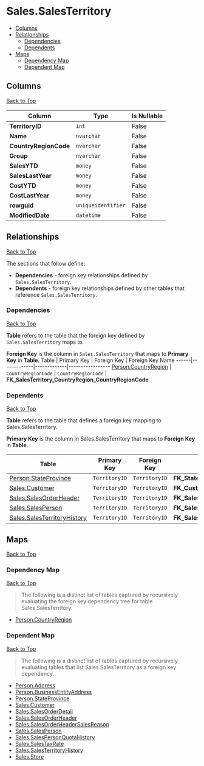 # Sales.SalesTerritory

* [Columns](#columns)
* [Relationships](#relationships)
    * [Dependencies](#dependencies)
    * [Dependents](#dependents)
* [Maps](#maps)
    * [Dependency Map](#dependency-map)
    * [Dependent Map](#dependent-map)

## Columns
[Back to Top](#salessalesterritory)

Column | Type | Is Nullable
-------|------|------------
**TerritoryID** | `int` | False
**Name** | `nvarchar` | False
**CountryRegionCode** | `nvarchar` | False
**Group** | `nvarchar` | False
**SalesYTD** | `money` | False
**SalesLastYear** | `money` | False
**CostYTD** | `money` | False
**CostLastYear** | `money` | False
**rowguid** | `uniqueidentifier` | False
**ModifiedDate** | `datetime` | False

## Relationships
[Back to Top](#salessalesterritory)


The sections that follow define:
* **Dependencies** - foreign key relationships defined by `Sales.SalesTerritory`.
* **Dependents** - foreign key relationships defined by other tables that reference `Sales.SalesTerritory`.

### Dependencies
[Back to Top](#salessalesterritory)


**Table** refers to the table that the foreign key defined by `Sales.SalesTerritory` maps to.

**Foreign Key** is the column in `Sales.SalesTerritory` that maps to **Primary Key** in **Table**.
Table | Primary Key | Foreign Key | Foreign Key Name
------|-------------|-------------|-----------------
[Person.CountryRegion](../Person/CountryRegion.md) | `CountryRegionCode` | `CountryRegionCode` | **FK_SalesTerritory_CountryRegion_CountryRegionCode**

### Dependents
[Back to Top](#salessalesterritory)

**Table** refers to the table that defines a foreign key mapping to Sales.SalesTerritory.

**Primary Key** is the column in Sales.SalesTerritory that maps to **Foreign Key** in **Table**.

Table | Primary Key | Foreign Key | Foreign Key Name
------|-------------|-------------|-----------------
[Person.StateProvince](../Person/StateProvince.md) | `TerritoryID` | `TerritoryID` | **FK_StateProvince_SalesTerritory_TerritoryID**
[Sales.Customer](./Customer.md) | `TerritoryID` | `TerritoryID` | **FK_Customer_SalesTerritory_TerritoryID**
[Sales.SalesOrderHeader](./SalesOrderHeader.md) | `TerritoryID` | `TerritoryID` | **FK_SalesOrderHeader_SalesTerritory_TerritoryID**
[Sales.SalesPerson](./SalesPerson.md) | `TerritoryID` | `TerritoryID` | **FK_SalesPerson_SalesTerritory_TerritoryID**
[Sales.SalesTerritoryHistory](./SalesTerritoryHistory.md) | `TerritoryID` | `TerritoryID` | **FK_SalesTerritoryHistory_SalesTerritory_TerritoryID**

## Maps
[Back to Top](#salessalesterritory)

### Dependency Map
[Back to Top](#salessalesterritory)

> The following is a distinct list of tables captured by recursively evaluating the foreign key dependency tree for table Sales.SalesTerritory.

* [Person.CountryRegion](../Person/CountryRegion.md)

### Dependent Map
[Back to Top](#salessalesterritory)

> The following is a distinct list of tables captured by recursively evaluating tables that list Sales.SalesTerritory as a foreign key dependency.

* [Person.Address](../Person/Address.md)
* [Person.BusinessEntityAddress](../Person/BusinessEntityAddress.md)
* [Person.StateProvince](../Person/StateProvince.md)
* [Sales.Customer](./Customer.md)
* [Sales.SalesOrderDetail](./SalesOrderDetail.md)
* [Sales.SalesOrderHeader](./SalesOrderHeader.md)
* [Sales.SalesOrderHeaderSalesReason](./SalesOrderHeaderSalesReason.md)
* [Sales.SalesPerson](./SalesPerson.md)
* [Sales.SalesPersonQuotaHistory](./SalesPersonQuotaHistory.md)
* [Sales.SalesTaxRate](./SalesTaxRate.md)
* [Sales.SalesTerritoryHistory](./SalesTerritoryHistory.md)
* [Sales.Store](./Store.md)

